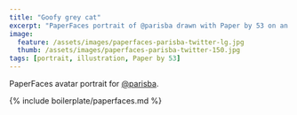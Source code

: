 ```yaml
---
title: "Goofy grey cat"
excerpt: "PaperFaces portrait of @parisba drawn with Paper by 53 on an iPad."
image: 
  feature: /assets/images/paperfaces-parisba-twitter-lg.jpg
  thumb: /assets/images/paperfaces-parisba-twitter-150.jpg
tags: [portrait, illustration, Paper by 53]
---
```


PaperFaces avatar portrait for [@parisba](http://twitter.com/parisba).

{% include boilerplate/paperfaces.md %}